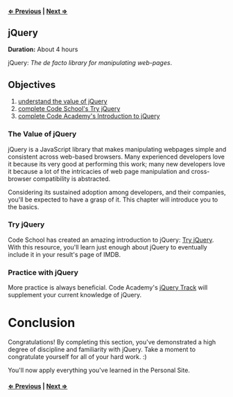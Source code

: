 #### [⇐ Previous](javascript.md) | [Next ⇒](personal_site.md)

## jQuery

**Duration:** About 4 hours

jQuery: *The de facto library for manipulating web-pages*.

## Objectives
1. [understand the value of jQuery][1]
2. [complete Code School's Try jQuery][2]
3. [complete Code Academy's Introduction to jQuery][3]

### The Value of jQuery
jQuery is a JavaScript library that makes manipulating webpages simple and consistent across web-based browsers. Many experienced developers love it because its very good at performing this work; many new developers love it because a lot of the intricacies of web page manipulation and cross-browser compatibility is abstracted.

Considering its sustained adoption among developers, and their companies, you'll be expected to have a grasp of it. This chapter will introduce you to the basics.

### Try jQuery
Code School has created an amazing introduction to jQuery: [Try jQuery][21]. With this resource, you'll learn just enough about jQuery to eventually include it in your result's page of IMDB.

### Practice with jQuery
More practice is always beneficial. Code Academy's [jQuery Track][31] will supplement your current knowledge of jQuery.

# Conclusion

Congratulations! By completing this section, you've demonstrated a high degree of discipline and familiarity with jQuery. Take a moment to congratulate yourself for all of your hard work. :)

You'll now apply everything you've learned in the Personal Site.

#### [⇐ Previous](javascript.md) | [Next ⇒](personal_site.md)

[1]: #the-value-of-jquery

[2]: #try-jquery
[21]: http://try.jquery.com/

[3]: #practice-with-jquery
[31]: http://www.codecademy.com/en/tracks/jquery
